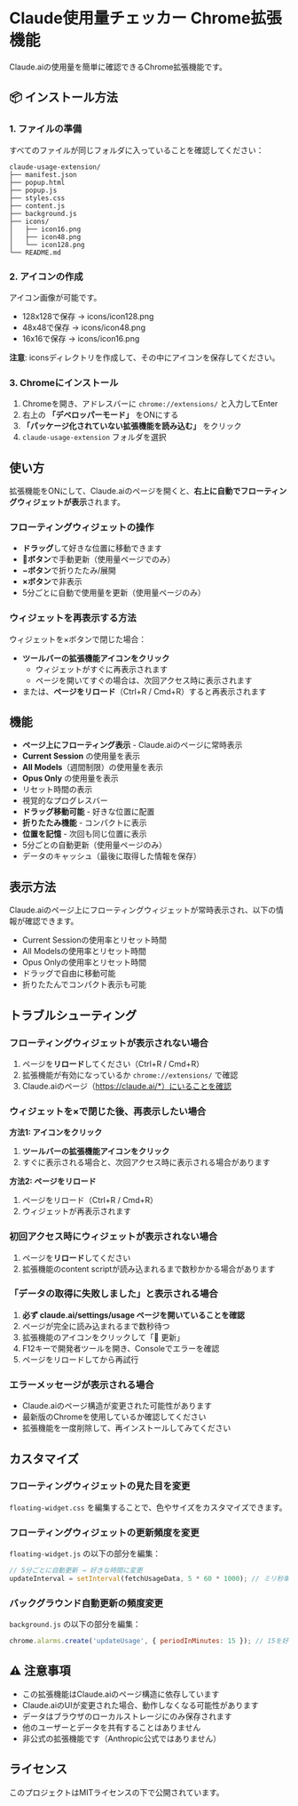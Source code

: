 # Claude使用量チェッカー Chrome拡張機能

Claude.aiの使用量を簡単に確認できるChrome拡張機能です。

## 📦 インストール方法

### 1. ファイルの準備

すべてのファイルが同じフォルダに入っていることを確認してください：

```
claude-usage-extension/
├── manifest.json
├── popup.html
├── popup.js
├── styles.css
├── content.js
├── background.js
├── icons/
│   ├── icon16.png
│   ├── icon48.png
│   └── icon128.png
└── README.md
```

### 2. アイコンの作成

アイコン画像が可能です。

- 128x128で保存 → icons/icon128.png
- 48x48で保存 → icons/icon48.png
- 16x16で保存 → icons/icon16.png

**注意**: iconsディレクトリを作成して、その中にアイコンを保存してください。

### 3. Chromeにインストール

1. Chromeを開き、アドレスバーに `chrome://extensions/` と入力してEnter
2. 右上の **「デベロッパーモード」** をONにする
3. **「パッケージ化されていない拡張機能を読み込む」** をクリック
4. `claude-usage-extension` フォルダを選択

## 使い方

拡張機能をONにして、Claude.aiのページを開くと、**右上に自動でフローティングウィジェットが表示**されます。

### フローティングウィジェットの操作
- **ドラッグ**して好きな位置に移動できます
- **🔄ボタン**で手動更新（使用量ページでのみ）
- **−ボタン**で折りたたみ/展開
- **×ボタン**で非表示
- 5分ごとに自動で使用量を更新（使用量ページのみ）

### ウィジェットを再表示する方法
ウィジェットを×ボタンで閉じた場合：
- **ツールバーの拡張機能アイコンをクリック**
  - ウィジェットがすぐに再表示されます
  - ページを開いてすぐの場合は、次回アクセス時に表示されます
- または、**ページをリロード**（Ctrl+R / Cmd+R）すると再表示されます

## 機能

- **ページ上にフローティング表示** - Claude.aiのページに常時表示
- **Current Session** の使用量を表示
- **All Models**（週間制限）の使用量を表示
- **Opus Only** の使用量を表示
- リセット時間の表示
- 視覚的なプログレスバー
- **ドラッグ移動可能** - 好きな位置に配置
- **折りたたみ機能** - コンパクトに表示
- **位置を記憶** - 次回も同じ位置に表示
- 5分ごとの自動更新（使用量ページのみ）
- データのキャッシュ（最後に取得した情報を保存）

## 表示方法

Claude.aiのページ上にフローティングウィジェットが常時表示され、以下の情報が確認できます。

- Current Sessionの使用率とリセット時間
- All Modelsの使用率とリセット時間
- Opus Onlyの使用率とリセット時間
- ドラッグで自由に移動可能
- 折りたたんでコンパクト表示も可能

## トラブルシューティング

### フローティングウィジェットが表示されない場合

1. ページを**リロード**してください（Ctrl+R / Cmd+R）
2. 拡張機能が有効になっているか `chrome://extensions/` で確認
3. Claude.aiのページ（https://claude.ai/*）にいることを確認

### ウィジェットを×で閉じた後、再表示したい場合

**方法1: アイコンをクリック**
1. **ツールバーの拡張機能アイコンをクリック**
2. すぐに表示される場合と、次回アクセス時に表示される場合があります

**方法2: ページをリロード**
1. ページをリロード（Ctrl+R / Cmd+R）
2. ウィジェットが再表示されます

### 初回アクセス時にウィジェットが表示されない場合

1. ページを**リロード**してください
2. 拡張機能のcontent scriptが読み込まれるまで数秒かかる場合があります

### 「データの取得に失敗しました」と表示される場合

1. **必ず claude.ai/settings/usage ページを開いていることを確認**
2. ページが完全に読み込まれるまで数秒待つ
3. 拡張機能のアイコンをクリックして「🔄 更新」
4. F12キーで開発者ツールを開き、Consoleでエラーを確認
5. ページをリロードしてから再試行

### エラーメッセージが表示される場合

- Claude.aiのページ構造が変更された可能性があります
- 最新版のChromeを使用しているか確認してください
- 拡張機能を一度削除して、再インストールしてみてください

## カスタマイズ

### フローティングウィジェットの見た目を変更
`floating-widget.css` を編集することで、色やサイズをカスタマイズできます。

### フローティングウィジェットの更新頻度を変更
`floating-widget.js` の以下の部分を編集：

```javascript
// 5分ごとに自動更新 → 好きな時間に変更
updateInterval = setInterval(fetchUsageData, 5 * 60 * 1000); // ミリ秒単位
```

### バックグラウンド自動更新の頻度変更
`background.js` の以下の部分を編集：

```javascript
chrome.alarms.create('updateUsage', { periodInMinutes: 15 }); // 15を好きな数値に変更
```

## ⚠️ 注意事項

- この拡張機能はClaude.aiのページ構造に依存しています
- Claude.aiのUIが変更された場合、動作しなくなる可能性があります
- データはブラウザのローカルストレージにのみ保存されます
- 他のユーザーとデータを共有することはありません
- 非公式の拡張機能です（Anthropic公式ではありません）

## ライセンス

このプロジェクトはMITライセンスの下で公開されています。
